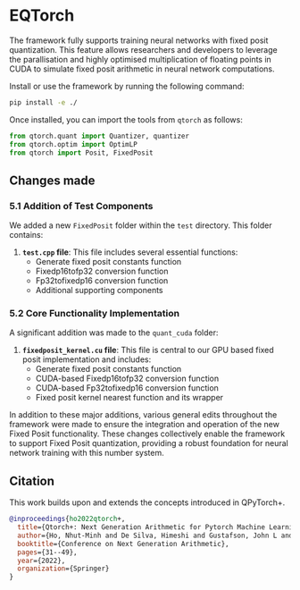 # EQTorch

The framework fully supports training neural networks with fixed posit quantization. This feature allows researchers and developers to leverage the parallisation and highly optimised multiplication of floating points in CUDA to simulate fixed posit arithmetic in neural network computations.

Install or use the framework by running the following command:

```bash
pip install -e ./
```
Once installed, you can import the tools from `qtorch` as follows:

```python
from qtorch.quant import Quantizer, quantizer
from qtorch.optim import OptimLP
from qtorch import Posit, FixedPosit
```
## Changes made

### 5.1 Addition of Test Components

We added a new `FixedPosit` folder within the `test` directory. This folder contains:

1. **`test.cpp` file**: This file includes several essential functions:
   - Generate fixed posit constants function  
   - Fixedp16tofp32 conversion function  
   - Fp32tofixedp16 conversion function  
   - Additional supporting components  

### 5.2 Core Functionality Implementation

A significant addition was made to the `quant_cuda` folder:

1. **`fixedposit_kernel.cu` file**: This file is central to our GPU based fixed posit implementation and includes:
   - Generate fixed posit constants function  
   - CUDA-based Fixedp16tofp32 conversion function  
   - CUDA-based Fp32tofixedp16 conversion function  
   - Fixed posit kernel nearest function and its wrapper  

In addition to these major additions, various general edits throughout the framework were made to ensure the integration and operation of the new Fixed Posit functionality.  These changes collectively enable the framework to support Fixed Posit quantization, providing a robust foundation for neural network training with this number system.

## Citation

This work builds upon and extends the concepts introduced in QPyTorch+. 

```bibtex
@inproceedings{ho2022qtorch+,
  title={Qtorch+: Next Generation Arithmetic for Pytorch Machine Learning},
  author={Ho, Nhut-Minh and De Silva, Himeshi and Gustafson, John L and Wong, Weng-Fai},
  booktitle={Conference on Next Generation Arithmetic},
  pages={31--49},
  year={2022},
  organization={Springer}
}
